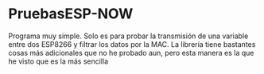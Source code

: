 # PruebasESP-NOW

Programa muy simple.
Solo es para probar la transmisión de una variable entre dos ESP8266 y filtrar los datos por la MAC.
La librería tiene bastantes cosas más adicionales que no he probado aun, pero esta manera es la que he visto que es la más sencilla
